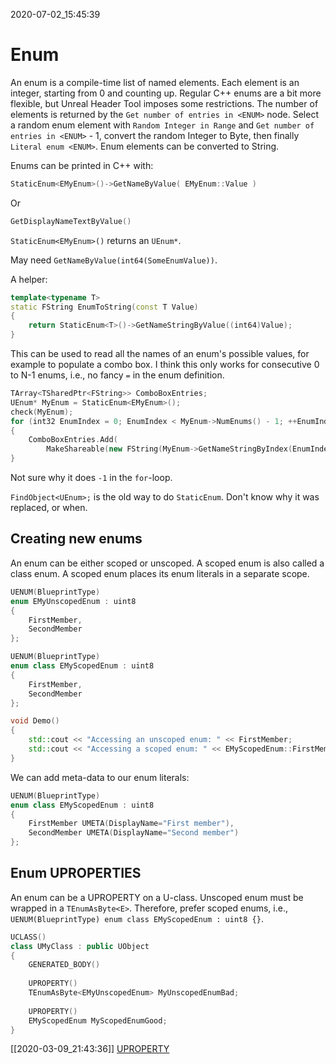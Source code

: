 2020-07-02_15:45:39

# Enum

An enum is a compile-time list of named elements.
Each element is an integer, starting from 0 and counting up.
Regular C++ enums are a bit more flexible, but Unreal Header Tool imposes some restrictions.
The number of elements is returned by the `Get number of entries in <ENUM>` node.
Select a random enum element with `Random Integer in Range` and `Get number of entries in <ENUM>` - 1, convert the random Integer to Byte, then finally `Literal enum <ENUM>`.
Enum elements can be converted to String. 

Enums can be printed in C++ with:

```c++
StaticEnum<EMyEnum>()->GetNameByValue( EMyEnum::Value )
```
Or
```c++
GetDisplayNameTextByValue()
```
`StaticEnum<EMyEnum>()` returns an `UEnum*`.

May need `GetNameByValue(int64(SomeEnumValue))`.

A helper:
```c++
template<typename T>
static FString EnumToString(const T Value)
{
    return StaticEnum<T>()->GetNameStringByValue((int64)Value);
}
```

This can be used to read all the names of an enum's possible values, for example to populate a combo box.
I think this only works for consecutive 0 to N-1 enums, i.e., no fancy `=` in the enum definition.
```cpp
TArray<TSharedPtr<FString>> ComboBoxEntries;
UEnum* MyEnum = StaticEnum<EMyEnum>();
check(MyEnum);
for (int32 EnumIndex = 0; EnumIndex < MyEnum->NumEnums() - 1; ++EnumIndex)
{
    ComboBoxEntries.Add(
        MakeShareable(new FString(MyEnum->GetNameStringByIndex(EnumIndex))));
}
```

Not sure why it does `-1` in the `for`-loop.

`FindObject<UEnum>;` is the old way to do `StaticEnum`.
Don't know why it was replaced, or when.


## Creating new enums

An enum can be either scoped or unscoped.
A scoped enum is also called a class enum.
A scoped enum places its enum literals in a separate scope.

```cpp
UENUM(BlueprintType)
enum EMyUnscopedEnum : uint8
{
    FirstMember,
    SecondMember
};

UENUM(BlueprintType)
enum class EMyScopedEnum : uint8
{
    FirstMember,
    SecondMember
};

void Demo()
{
    std::cout << "Accessing an unscoped enum: " << FirstMember;
    std::cout << "Accessing a scoped enum: " << EMyScopedEnum::FirstMember;
}
```
We can add meta-data to our enum literals:
```cpp
UENUM(BlueprintType)
enum class EMyScopedEnum : uint8
{
    FirstMember UMETA(DisplayName="First member"),
    SecondMember UMETA(DisplayName="Second member")
};
```


## Enum UPROPERTIES

An enum can be a UPROPERTY on a U-class.
Unscoped enum must be wrapped in a `TEnumAsByte<E>`.
Therefore, prefer scoped enums, i.e., `UENUM(BlueprintType) enum class EMyScopedEnum : uint8 {}`.

```cpp
UCLASS()
class UMyClass : public UObject
{
    GENERATED_BODY()
    
    UPROPERTY()
    TEnumAsByte<EMyUnscopedEnum> MyUnscopedEnumBad;
    
    UPROPERTY()
    EMyScopedEnum MyScopedEnumGood;
}
```

[[2020-03-09_21:43:36]] [UPROPERTY](./UPROPERTY.md)   

